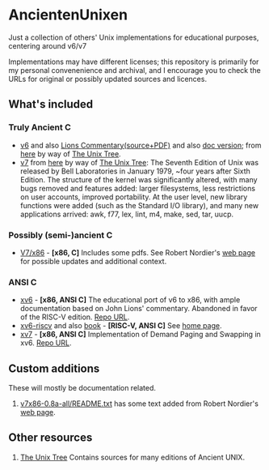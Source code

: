 # AncientenUnixen
Just a collection of others' Unix implementations for educational purposes, centering around v6/v7

Implementations may have different licenses; this repository is
primarily for my personal convenenience and archival, and I encourage
you to check the URLs for original or possibly updated sources and
licences.

## What's included

### Truly Ancient C

- [v6](v6) and also [Lions Commentary(source+PDF)](LionsCommentary) and also [doc version](v6doc); from [here](https://minnie.tuhs.org/Archive/Distributions/Research/Dennis_v6/) by way of [The Unix Tree](https://minnie.tuhs.org/cgi-bin/utree.pl).
- [v7](v7) from
  [here](https://minnie.tuhs.org/cgi-bin/utree.pl?file=V7) by way of
  [The Unix Tree](https://minnie.tuhs.org/cgi-bin/utree.pl): The
  Seventh Edition of Unix was released by Bell Laboratories in January
  1979, ~four years after Sixth Edition. The structure of the kernel
  was significantly altered, with many bugs removed and features
  added: larger filesystems, less restrictions on user accounts,
  improved portability. At the user level, new library functions were
  added (such as the Standard I/O library), and many new applications
  arrived: awk, f77, lex, lint, m4, make, sed, tar, uucp.

### Possibly (semi-)ancient C

- [V7/x86](v7x86-0.8a-all) - **[x86, C]** Includes some pdfs. See Robert Nordier's [web page](https://www.nordier.com/) for possible updates and additional context.

### ANSI C

- [xv6](xv6-x86) - **[x86, ANSI C]** The educational port of v6 to x86, with ample documentation based on John Lions' commentary. Abandoned in favor of the RISC-V edition. [Repo URL](https://github.com/mit-pdos/xv6-public).
- [xv6-riscv](xv6-riscv) and also [book](xv6-riscv-book) - **[RISC-V, ANSI C]** See [home page](https://pdos.csail.mit.edu/6.828/2020/xv6.html).
- [xv7](xv7) - **[x86, ANSI C]** Implementation of Demand Paging and Swapping in xv6. [Repo URL](https://github.com/anandthegreat/xv7).


## Custom additions

These will mostly be documentation related.

1. [v7x86-0.8a-all/README.txt](v7x86-0.8a-all/README.txt) has some
text added from Robert Nordier's [web page](https://www.nordier.com/).

## Other resources

1. [The Unix Tree](https://minnie.tuhs.org/cgi-bin/utree.pl) Contains sources for many editions of Ancient UNIX.